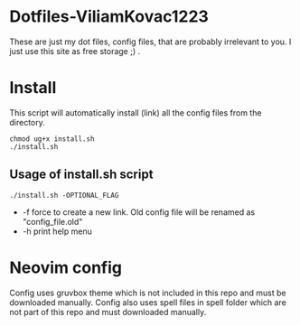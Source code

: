 # Dotfiles-ViliamKovac1223
These are just my dot files, config files, that are probably irrelevant to you. I just use this site as free storage ;) .

# Install
This script will automatically install (link) all the config files from the directory.
```
chmod ug+x install.sh
./install.sh
```

## Usage of install.sh script
```
./install.sh -OPTIONAL_FLAG
```
- -f  force to create a new link. Old config file will be renamed as "config_file.old"
- -h	print help menu

# Neovim config
Config uses gruvbox theme which is not included in this repo and must be
downloaded manually.
Config also uses spell files in spell folder which are not part of this
repo and must downloaded manually.

